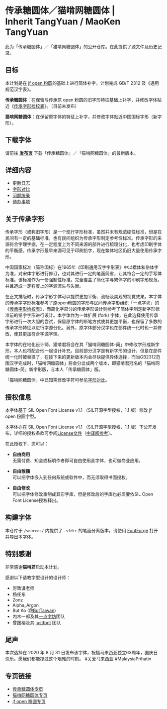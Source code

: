 # 传承糖圆体／猫啃网糖圆体 | <br> Inherit TangYuan / MaoKen TangYuan

此为「传承糖圆体」／「猫啃网糖圆体」的公开仓库。在此提供了源文件及历史记录。

## 目标

本计划是在 [jf open 粉圆](https://github.com/justfont/open-huninn-font)的基础上进行简体补字，计划完成 GB/T 2312 及《通用规范汉字表》。

**传承糖圆体**：在保留与传承原 open 粉圆的旧字形特征基础上补字，并修改字体贴近《[传承字形检校表](github.com/ichitenfont/inheritedglyphs)》。（目前未发布）

**猫啃网糖圆体**：在保留原字体的特征上补字，并修改字体贴近中国国标字形（新字形）。

## 下载字体

请前往 **[发布页](https://github.com/NightFurySL2001/TangYuan-font/releases)** 下载「传承糖圆体」／「猫啃网糖圆体」的最新版本。

## 详细内容

- [更新日志](./UPDATES.md)
- [字形对比](./GLYPH_COMPARE.md)
- [问题统录](./ISSUE_RECORD.md)
- [待办事项](./TO_DO.md)

## 关于传承字形

传承字形（或称旧字形）是一个现行字形标准，虽然并未有规范硬性标准，但是在民间有一定的基础标准，也有民间组织为传承字形制定参考性标准。传承字形的来源符合字理字据，在一定程度上为不同来源的部件进行梳理分化，也考虑印刷字体的平衡感。传承字形最早来源可见于印刷铅字，现在繁体地区仍旧大量使用传承字形。

中国国家标准（简称国标）在1965年《印刷通用汉字字形表》中以楷体和俗体字为准，对宋体字形进行修订，也对其进行一定的笔画简省，让其符合一定的手写体标准。该标准作为一份强制性标准，完全覆盖了简化字与繁体字的印刷字形规范，并且造成一定程度上的字源流失与失衡。

在正文排版时，传承字形字体可以提供更加平衡、流畅及美观的视觉效果。本字体的传承字字形标准参考了原open粉圆的字形与民间传承字形组织「一点字坊」的《[传承字形检校表](https://github.com/ichitenfont/inheritedglyphs)》，而简化字部分的传承字形设计则参考了简体字制定新字形标准前的铅字字形进行设计。本字体作为一体扩展 (fork) 字体，在此选择使用传承字形进行一次大胆的尝试，保留原字体的断笔方式使其更加平衡，也保留了多数的传承字形特征以进行字源分化。另外，原字体部分汉字也在部件统一化时也一并修改，使其更加符合字源字理。

本字体的在地化设计师，猫啃君将会在其「猫啃网糖圆体-简」中修改字形成新字形，本人也将配合他一起设计补充。目前部分汉字是有新字形的设计，但是在部件统一化时被替换了，在接下来的更新版本内会尽快提供异体选择，而当GB2312范围汉字完成时，「猫啃网糖圆体」将会分岔成两个版本，即猫啃君冠名的「猫啃网糖圆体-简」新字形版，与本人「传承糖圆体」版。

「猫啃网糖圆体」中已知需修改字符可参见[字形对比](./GLYPH_COMPARE.md)。


## 授权信息

本字体基于 SIL Open Font License v1.1 （SIL开源字型授权，1.1 版）修改 jf open 粉圆字型。

本字体亦在 SIL Open Font License v1.1 （SIL开源字型授权，1.1 版）下公开发布，详细的授权条款可参阅[License文件](./LICENSE.txt)（[中译版参考](./LICENSE_ZH.txt)）。

在此授权下，您可以：
- **自由商用**  
无需付费、知会或标明作者即可自由使用此字体，也可做商业应用。
  
- **自由散播**  
可以把字体嵌入到任何系统或软件中，而无须取得书面授权。
  
- **自由修改**  
可以把字体修改重制成其它字库，但是修改后的字库也必须要依SIL Open Font License授权释出。

## 构建字体

本仓库于 `/sources/` 内提供了 `.sfdir` 的笔画分离版本。请使用 [FontForge](https://fontforge.org/en-US/) 打开并导出本字体。

## 特别感谢

非常感谢**猫啃君**启动本计划。

感谢以下请教字型设计的设计师：
- 厉致谦老师
- 杨任东
- Zonz
- Alpha_Argon
- But Ko ([@ButTaiwan](https://github.com/ButTaiwan))
- 内木一郎及其[一点字坊](https://github.com/ichitenfont)团队
- 曾国榕及其 [justfont](https://github.com/justfont) 团队

## 尾声

本次选择在 2020 年 8 月 31 日发布该字体，祝福马来西亚独立63周年，国庆日快乐。愿我们都能撑过这个艰难的时刻。 #关爱马来西亚 #MalaysiaPrihatin

## 专页链接

- [传承糖圆体专页](https://nightfurysl2001.github.io/tangyuan/)
- [猫啃网糖圆体专页](https://maoken.com/tangyuan/)
- [jf open 粉圆专页](https://justfont.com/huninn/)


